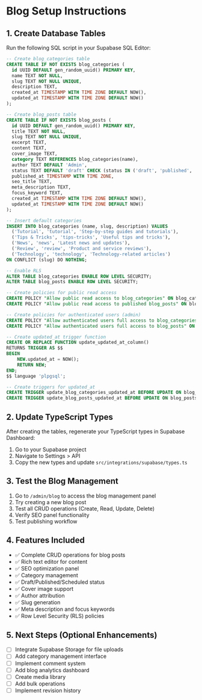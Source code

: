 # Blog Setup Instructions

## 1. Create Database Tables

Run the following SQL script in your Supabase SQL Editor:

```sql
-- Create blog_categories table
CREATE TABLE IF NOT EXISTS blog_categories (
  id UUID DEFAULT gen_random_uuid() PRIMARY KEY,
  name TEXT NOT NULL,
  slug TEXT NOT NULL UNIQUE,
  description TEXT,
  created_at TIMESTAMP WITH TIME ZONE DEFAULT NOW(),
  updated_at TIMESTAMP WITH TIME ZONE DEFAULT NOW()
);

-- Create blog_posts table
CREATE TABLE IF NOT EXISTS blog_posts (
  id UUID DEFAULT gen_random_uuid() PRIMARY KEY,
  title TEXT NOT NULL,
  slug TEXT NOT NULL UNIQUE,
  excerpt TEXT,
  content TEXT,
  cover_image TEXT,
  category TEXT REFERENCES blog_categories(name),
  author TEXT DEFAULT 'Admin',
  status TEXT DEFAULT 'draft' CHECK (status IN ('draft', 'published', 'scheduled')),
  published_at TIMESTAMP WITH TIME ZONE,
  seo_title TEXT,
  meta_description TEXT,
  focus_keyword TEXT,
  created_at TIMESTAMP WITH TIME ZONE DEFAULT NOW(),
  updated_at TIMESTAMP WITH TIME ZONE DEFAULT NOW()
);

-- Insert default categories
INSERT INTO blog_categories (name, slug, description) VALUES
  ('Tutorial', 'tutorial', 'Step-by-step guides and tutorials'),
  ('Tips & Tricks', 'tips-tricks', 'Useful tips and tricks'),
  ('News', 'news', 'Latest news and updates'),
  ('Review', 'review', 'Product and service reviews'),
  ('Technology', 'technology', 'Technology-related articles')
ON CONFLICT (slug) DO NOTHING;

-- Enable RLS
ALTER TABLE blog_categories ENABLE ROW LEVEL SECURITY;
ALTER TABLE blog_posts ENABLE ROW LEVEL SECURITY;

-- Create policies for public read access
CREATE POLICY "Allow public read access to blog_categories" ON blog_categories FOR SELECT USING (true);
CREATE POLICY "Allow public read access to published blog_posts" ON blog_posts FOR SELECT USING (status = 'published');

-- Create policies for authenticated users (admin)
CREATE POLICY "Allow authenticated users full access to blog_categories" ON blog_categories FOR ALL USING (auth.role() = 'authenticated');
CREATE POLICY "Allow authenticated users full access to blog_posts" ON blog_posts FOR ALL USING (auth.role() = 'authenticated');

-- Create updated_at trigger function
CREATE OR REPLACE FUNCTION update_updated_at_column()
RETURNS TRIGGER AS $$
BEGIN
    NEW.updated_at = NOW();
    RETURN NEW;
END;
$$ language 'plpgsql';

-- Create triggers for updated_at
CREATE TRIGGER update_blog_categories_updated_at BEFORE UPDATE ON blog_categories FOR EACH ROW EXECUTE FUNCTION update_updated_at_column();
CREATE TRIGGER update_blog_posts_updated_at BEFORE UPDATE ON blog_posts FOR EACH ROW EXECUTE FUNCTION update_updated_at_column();
```

## 2. Update TypeScript Types

After creating the tables, regenerate your TypeScript types in Supabase Dashboard:
1. Go to your Supabase project
2. Navigate to Settings > API
3. Copy the new types and update `src/integrations/supabase/types.ts`

## 3. Test the Blog Management

1. Go to `/admin/blog` to access the blog management panel
2. Try creating a new blog post
3. Test all CRUD operations (Create, Read, Update, Delete)
4. Verify SEO panel functionality
5. Test publishing workflow

## 4. Features Included

- ✅ Complete CRUD operations for blog posts
- ✅ Rich text editor for content
- ✅ SEO optimization panel
- ✅ Category management
- ✅ Draft/Published/Scheduled status
- ✅ Cover image support
- ✅ Author attribution
- ✅ Slug generation
- ✅ Meta description and focus keywords
- ✅ Row Level Security (RLS) policies

## 5. Next Steps (Optional Enhancements)

- [ ] Integrate Supabase Storage for file uploads
- [ ] Add category management interface
- [ ] Implement comment system
- [ ] Add blog analytics dashboard
- [ ] Create media library
- [ ] Add bulk operations
- [ ] Implement revision history